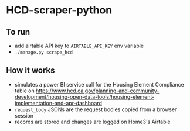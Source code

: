# HCD-scraper-python

## To run

- add airtable API key to `AIRTABLE_API_KEY` env variable
- `./manage.py scrape_hcd`

## How it works

- simulates a power BI service call for the Housing Element Compliance table
  on https://www.hcd.ca.gov/planning-and-community-development/housing-open-data-tools/housing-element-implementation-and-apr-dashboard
- `request_body` JSONs are the request bodies copied from a browser session
- records are stored and changes are logged on Home3's Airtable